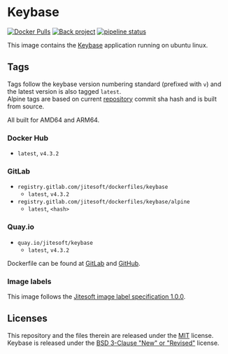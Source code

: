 # Keybase

[![Docker Pulls](https://img.shields.io/docker/pulls/jitesoft/keybase.svg)](https://hub.docker.com/r/jitesoft/keybase)
[![Back project](https://img.shields.io/badge/Open%20Collective-Tip%20the%20devs!-blue.svg)](https://opencollective.com/jitesoft-open-source)
[![pipeline status](https://gitlab.com/jitesoft/dockerfiles/keybase/badges/master/pipeline.svg)](https://gitlab.com/jitesoft/dockerfiles/keybase/commits/master)

This image contains the [Keybase](https://keybase.io/) application running on ubuntu linux.  

## Tags

Tags follow the keybase version numbering standard (prefixed with `v`) and the latest version is also tagged `latest`.  
Alpine tags are based on current [repository](https://github.com/keybase/client/) commit sha hash and is built from source.

All built for AMD64 and ARM64.

### Docker Hub

* `latest`, `v4.3.2`

### GitLab

* `registry.gitlab.com/jitesoft/dockerfiles/keybase`
  * `latest`, `v4.3.2`
* `registry.gitlab.com/jitesoft/dockerfiles/keybase/alpine`
  * `latest`, `<hash>`

### Quay.io

* `quay.io/jitesoft/keybase`
  * `latest`, `v4.3.2`

Dockerfile can be found at [GitLab](https://gitlab.com/jitesoft/dockerfiles/keybase) and [GitHub](https://github.com/jitesoft/docker-keybase).

### Image labels

This image follows the [Jitesoft image label specification 1.0.0](https://gitlab.com/snippets/1866155).

## Licenses

This repository and the files therein are released under the [MIT](https://gitlab.com/jitesoft/dockerfiles/keybase/blob/master/LICENSE) license.  
Keybase is released under the [BSD 3-Clause "New" or "Revised"](https://github.com/keybase/client/blob/master/LICENSE) license.
